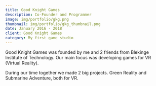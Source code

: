 ```yaml
---
title: Good Knight Games
description: Co-Founder and Programmer
image: img/portfolio/gkg.png
thumbnail: img/portfolio/gkg_thumbnail.png
date: January 2016 - 2018
client: Good Knight Games
category: My first game studio
---
```

Good Knight Games  was founded by me and 2 friends from Blekinge Institute of Technology. Our main focus was developing games for VR (Virtual Reality).

During our time together we made 2 big projects. Green Reality and Submarine Adventure, both for VR.